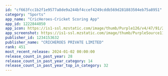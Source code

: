 ```yaml
---
id: "cf663fcc1b2f1e9577a8de9a244bf4ccef4249cddb569d281883504eb75a8951"
category: "Sports"
app_name: "CricHeroes-Cricket Scoring App"
app_id: 1222844050
app_icon: https://is1-ssl.mzstatic.com/image/thumb/Purple126/v4/47/91/24/47912467-cfc2-c408-bae3-a889a924039b/AppIcon-1x_U007epad-0-10-0-85-220.png/1024x1024bb.png
app_screenshot: https://is1-ssl.mzstatic.com/image/thumb/PurpleSource116/v4/5f/91/6d/5f916d4a-f09e-4307-6b4e-a95791145f4c/9e2347b5-18f3-495a-8f3a-833aa7f46409_iOS_-_Screen_-_SE_-1__U2013_1.png/1242x2208bb.png
publisher_id: 1234153632
publisher_name: "CRICHEROES PRIVATE LIMITED"
rank: 451
most_recent_release: 2024-01-02 00:00:00
release_count_in_past_year: 28
release_count_in_past_year_category: 14
release_count_in_past_year_top_in_category: 32
---
```

